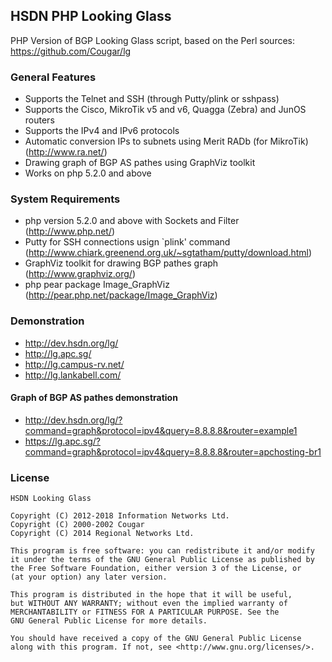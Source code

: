## HSDN PHP Looking Glass
PHP Version of BGP Looking Glass script, based on the Perl sources: https://github.com/Cougar/lg

### General Features
- Supports the Telnet and SSH (through Putty/plink or sshpass)
- Supports the Cisco, MikroTik v5 and v6, Quagga (Zebra) and JunOS routers
- Supports the IPv4 and IPv6 protocols
- Automatic conversion IPs to subnets using Merit RADb (for MikroTik) (http://www.ra.net/)
- Drawing graph of BGP AS pathes using GraphViz toolkit
- Works on php 5.2.0 and above

### System Requirements
- php version 5.2.0 and above with Sockets and Filter (http://www.php.net/)
- Putty for SSH connections usign `plink' command (http://www.chiark.greenend.org.uk/~sgtatham/putty/download.html)
- GraphViz toolkit for drawing BGP pathes graph (http://www.graphviz.org/)
- php pear package Image_GraphViz (http://pear.php.net/package/Image_GraphViz)

### Demonstration
- http://dev.hsdn.org/lg/
- http://lg.apc.sg/
- http://lg.campus-rv.net/
- http://lg.lankabell.com/

#### Graph of BGP AS pathes demonstration
- http://dev.hsdn.org/lg/?command=graph&protocol=ipv4&query=8.8.8.8&router=example1
- https://lg.apc.sg/?command=graph&protocol=ipv4&query=8.8.8.8&router=apchosting-br1

### License
    HSDN Looking Glass

    Copyright (C) 2012-2018 Information Networks Ltd.
    Copyright (C) 2000-2002 Cougar
    Copyright (C) 2014 Regional Networks Ltd.

    This program is free software: you can redistribute it and/or modify
    it under the terms of the GNU General Public License as published by
    the Free Software Foundation, either version 3 of the License, or
    (at your option) any later version.

    This program is distributed in the hope that it will be useful,
    but WITHOUT ANY WARRANTY; without even the implied warranty of
    MERCHANTABILITY or FITNESS FOR A PARTICULAR PURPOSE. See the
    GNU General Public License for more details.

    You should have received a copy of the GNU General Public License
    along with this program. If not, see <http://www.gnu.org/licenses/>.
